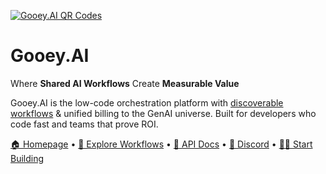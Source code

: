 [![Gooey.AI QR Codes](https://storage.googleapis.com/dara-c1b52.appspot.com/daras_ai/media/11713794-74f7-11ee-badc-02420a0001ca/Screen%20Shot%202023-10-27%20at%2011.30.43%20AM.png.png)](https://gooey.ai/explore)

# Gooey.AI

Where **Shared AI Workflows** Create **Measurable Value**

Gooey.AI is the low-code orchestration platform with [discoverable workflows](https://gooey.ai/explore)  & unified billing to the GenAI universe. Built for developers who code fast and teams that prove ROI. 

[🏠 Homepage](https://gooey.ai) • [👾 Explore Workflows](https://gooey.ai/explore) • [🤖 API Docs](https://api.gooey.ai/docs) • [🛟 Discord](https://discord.com/invite/7C84UyzVDg) • [💃🏾 Start Building](https://gooey.ai/account)
